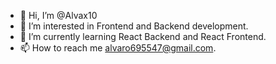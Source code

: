 - 👋 Hi, I’m @Alvax10
- 👀 I’m interested in Frontend and Backend development.
- 🌱 I’m currently learning React Backend and React Frontend.
- 📫 How to reach me alvaro695547@gmail.com.

<!---
Alvax10/Alvax10 is a ✨ special ✨ repository because its `README.md` (this file) appears on your GitHub profile.
You can click the Preview link to take a look at your changes.
--->
